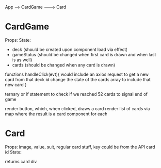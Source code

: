 App --> CardGame ---> Card


# CardGame

Props:
State: 
- deck (should be created upon component load via effect)
- gameStatus (should be changed when first card is drawn and when last is as well)
- cards (should be changed when any card is drawn)

functions
handleClick(evt){
  would include an axios request to get a new card from that deck id
  change the state of the cards array to include that new card
}

ternary or if statement to check if we reached 52 cards to signal end of game

render button, which, when clicked, draws a card
render list of cards via map where the result is a card component for each

# Card

Props: image, value, suit, regular card stuff, key could be from the API card id
State:

returns card div 